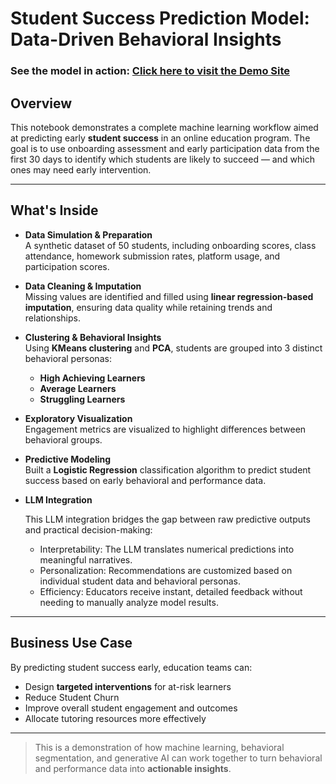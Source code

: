 # Student Success Prediction Model: Data-Driven Behavioral Insights
### See the model in action: [Click here to visit the Demo Site](https://alanbjordan.github.io/StudentSuccessPredictor/)

## **Overview**

This notebook demonstrates a complete machine learning workflow aimed at predicting early **student success** in an online education program. The goal is to use onboarding assessment and early participation data from the first 30 days to identify which students are likely to succeed — and which ones may need early intervention.

---

## **What's Inside**

- **Data Simulation & Preparation**  
  A synthetic dataset of 50 students, including onboarding scores, class attendance, homework submission rates, platform usage, and participation scores.

- **Data Cleaning & Imputation**  
  Missing values are identified and filled using **linear regression-based imputation**, ensuring data quality while retaining trends and relationships.

- **Clustering & Behavioral Insights**  
  Using **KMeans clustering** and **PCA**, students are grouped into 3 distinct behavioral personas:
  - **High Achieving Learners**
  - **Average Learners**
  - **Struggling Learners**



- **Exploratory Visualization**  
  Engagement metrics are visualized to highlight differences between behavioral groups.

- **Predictive Modeling**  
  Built a **Logistic Regression** classification algorithm to predict student success based on early behavioral and performance data.

- **LLM Integration**

  This LLM integration bridges the gap between raw predictive outputs and practical decision-making:
    - Interpretability: The LLM translates numerical predictions into meaningful narratives.
    - Personalization: Recommendations are customized based on individual student data and behavioral personas.
    - Efficiency: Educators receive instant, detailed feedback without needing to manually analyze model results.

---

## **Business Use Case**

By predicting student success early, education teams can:
- Design **targeted interventions** for at-risk learners
- Reduce Student Churn
- Improve overall student engagement and outcomes
- Allocate tutoring resources more effectively

---

> This is a demonstration of how machine learning, behavioral segmentation, and generative AI can work together to turn behavioral and performance data into **actionable insights**.
